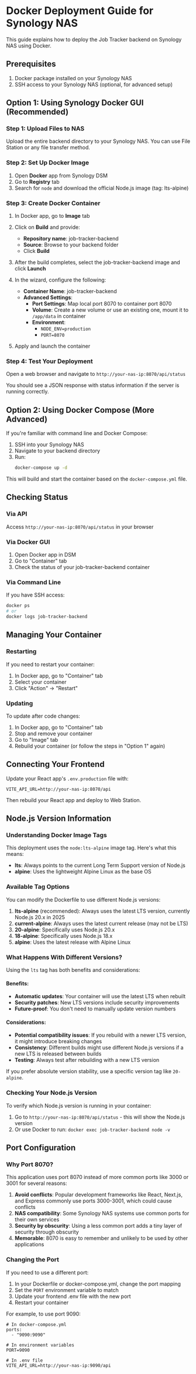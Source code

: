 # Docker Deployment Guide for Synology NAS

This guide explains how to deploy the Job Tracker backend on Synology NAS using Docker.

## Prerequisites

1. Docker package installed on your Synology NAS
2. SSH access to your Synology NAS (optional, for advanced setup)

## Option 1: Using Synology Docker GUI (Recommended)

### Step 1: Upload Files to NAS

Upload the entire backend directory to your Synology NAS. You can use File Station or any file transfer method.

### Step 2: Set Up Docker Image

1. Open **Docker** app from Synology DSM
2. Go to **Registry** tab
3. Search for `node` and download the official Node.js image (tag: lts-alpine)

### Step 3: Create Docker Container

1. In Docker app, go to **Image** tab
2. Click on **Build** and provide:
   - **Repository name**: job-tracker-backend
   - **Source**: Browse to your backend folder
   - Click **Build**
3. After the build completes, select the job-tracker-backend image and click **Launch**
4. In the wizard, configure the following:
   - **Container Name**: job-tracker-backend
   - **Advanced Settings**:
     - **Port Settings**: Map local port 8070 to container port 8070
     - **Volume**: Create a new volume or use an existing one, mount it to `/app/data` in container
     - **Environment**:
       - `NODE_ENV=production`
       - `PORT=8070`

4. Apply and launch the container

### Step 4: Test Your Deployment

Open a web browser and navigate to `http://your-nas-ip:8070/api/status`

You should see a JSON response with status information if the server is running correctly.

## Option 2: Using Docker Compose (More Advanced)

If you're familiar with command line and Docker Compose:

1. SSH into your Synology NAS
2. Navigate to your backend directory
3. Run:
   ```bash
   docker-compose up -d
   ```

This will build and start the container based on the `docker-compose.yml` file.

## Checking Status

### Via API

Access `http://your-nas-ip:8070/api/status` in your browser

### Via Docker GUI

1. Open Docker app in DSM
2. Go to "Container" tab
3. Check the status of your job-tracker-backend container

### Via Command Line

If you have SSH access:
```bash
docker ps
# or 
docker logs job-tracker-backend
```

## Managing Your Container

### Restarting

If you need to restart your container:
1. In Docker app, go to "Container" tab
2. Select your container
3. Click "Action" → "Restart"

### Updating

To update after code changes:
1. In Docker app, go to "Container" tab
2. Stop and remove your container
3. Go to "Image" tab
4. Rebuild your container (or follow the steps in "Option 1" again)

## Connecting Your Frontend

Update your React app's `.env.production` file with:
```
VITE_API_URL=http://your-nas-ip:8070/api
```

Then rebuild your React app and deploy to Web Station.

## Node.js Version Information

### Understanding Docker Image Tags

This deployment uses the `node:lts-alpine` image tag. Here's what this means:

- **lts**: Always points to the current Long Term Support version of Node.js
- **alpine**: Uses the lightweight Alpine Linux as the base OS

### Available Tag Options

You can modify the Dockerfile to use different Node.js versions:

1. **lts-alpine** (recommended): Always uses the latest LTS version, currently Node.js 20.x in 2025
2. **current-alpine**: Always uses the latest current release (may not be LTS)
3. **20-alpine**: Specifically uses Node.js 20.x
4. **18-alpine**: Specifically uses Node.js 18.x
5. **alpine**: Uses the latest release with Alpine Linux

### What Happens With Different Versions?

Using the `lts` tag has both benefits and considerations:

#### Benefits:
- **Automatic updates**: Your container will use the latest LTS when rebuilt
- **Security patches**: New LTS versions include security improvements
- **Future-proof**: You don't need to manually update version numbers

#### Considerations:
- **Potential compatibility issues**: If you rebuild with a newer LTS version, it might introduce breaking changes
- **Consistency**: Different builds might use different Node.js versions if a new LTS is released between builds
- **Testing**: Always test after rebuilding with a new LTS version

If you prefer absolute version stability, use a specific version tag like `20-alpine`.

### Checking Your Node.js Version

To verify which Node.js version is running in your container:

1. Go to `http://your-nas-ip:8070/api/status` - this will show the Node.js version
2. Or use Docker to run: `docker exec job-tracker-backend node -v`

## Port Configuration

### Why Port 8070?

This application uses port 8070 instead of more common ports like 3000 or 3001 for several reasons:

1. **Avoid conflicts**: Popular development frameworks like React, Next.js, and Express commonly use ports 3000-3001, which could cause conflicts
2. **NAS compatibility**: Some Synology NAS systems use common ports for their own services
3. **Security by obscurity**: Using a less common port adds a tiny layer of security through obscurity
4. **Memorable**: 8070 is easy to remember and unlikely to be used by other applications

### Changing the Port

If you need to use a different port:

1. In your Dockerfile or docker-compose.yml, change the port mapping
2. Set the `PORT` environment variable to match
3. Update your frontend .env file with the new port
4. Restart your container

For example, to use port 9090:
```
# In docker-compose.yml
ports:
  - "9090:9090"

# In environment variables
PORT=9090

# In .env file
VITE_API_URL=http://your-nas-ip:9090/api
```
